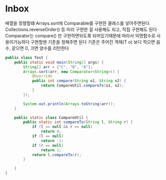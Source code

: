 # Inbox

배열을 정렬할떄 Arrays.sort에 Comparable를 구현한 클래스를 넣어주면된다. Collections.reverseOrder() 등 미리 구현한 걸 사용해도 되고, 직접 구현해도 된다 Comparator는 compare() 만 구현하면되도록 되어있기때문에 따라서 익명함수로 사용이가능하다 구현할땐 기준을 정해주면 된다 기준은 주어진 객체(T o) 보다 작으면 음수, 같으면 0, 크면 양수를 리턴한다

```java
public class Test {
    public static void main(String[] args) {
        String[] arr = {"C", "B", "A"};
        Arrays.sort(arr, new Comparator<String>() {
            @Override
            public int compare(String o1, String o2) {
                return CompareUtil.compareTo(o1, o2);
            }
        });

        System.out.println(Arrays.toString(arr));
    }

    public static class CompareUtil {
        public static int compareTo(String l, String r) {
            if (l == null && r == null)
                return 0;
            if (l == null)
                return -1;
            if (r == null)
                return 1;
            return l.compareTo(r);
        }

    }
}
```

